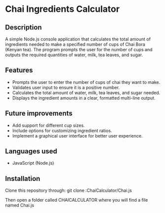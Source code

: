 # Chai Ingredients Calculator

## Description
A simple Node.js console application that calculates the total amount of ingredients needed to make a specified number of cups of Chai Bora (Kenyan tea). The program prompts the user for the number of cups and outputs the required quantities of water, milk, tea leaves, and sugar.

## Features
- Prompts the user to enter the number of cups of chai they want to make.
- Validates user input to ensure it is a positive number.
- Calculates the total amount of water, milk, tea leaves, and sugar needed.
- Displays the ingredient amounts in a clear, formatted multi-line output.

## Future improvements
- Add support for different cup sizes.
- Include options for customizing ingredient ratios.
- Implement a graphical user interface for better user experience.

## Languages used
- JavaScript (Node.js)

## Installation
Clone this repository through:
git clone :ChaiCalculator/Chai.js

Then open a folder called CHAICALCULATOR where you will find a file named Chai.js